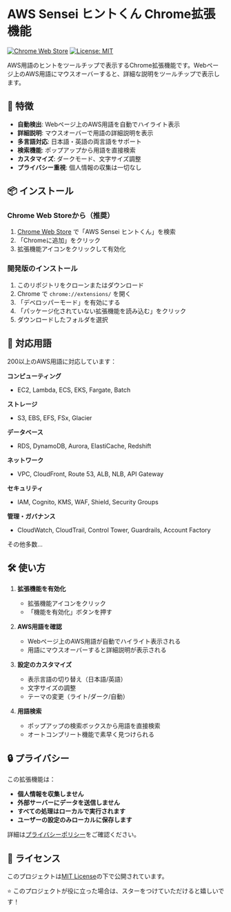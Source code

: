 # AWS Sensei ヒントくん Chrome拡張機能

[![Chrome Web Store](https://img.shields.io/badge/Chrome%20Web%20Store-Available-brightgreen)](https://chrome.google.com/webstore)
[![License: MIT](https://img.shields.io/badge/License-MIT-yellow.svg)](https://opensource.org/licenses/MIT)

AWS用語のヒントをツールチップで表示するChrome拡張機能です。Webページ上のAWS用語にマウスオーバーすると、詳細な説明をツールチップで表示します。

## 🚀 特徴

- **自動検出**: Webページ上のAWS用語を自動でハイライト表示
- **詳細説明**: マウスオーバーで用語の詳細説明を表示
- **多言語対応**: 日本語・英語の両言語をサポート
- **検索機能**: ポップアップから用語を直接検索
- **カスタマイズ**: ダークモード、文字サイズ調整
- **プライバシー重視**: 個人情報の収集は一切なし

## 📦 インストール

### Chrome Web Storeから（推奨）
1. [Chrome Web Store](https://chrome.google.com/webstore) で「AWS Sensei ヒントくん」を検索
2. 「Chromeに追加」をクリック
3. 拡張機能アイコンをクリックして有効化

### 開発版のインストール
1. このリポジトリをクローンまたはダウンロード
2. Chrome で `chrome://extensions/` を開く
3. 「デベロッパーモード」を有効にする
4. 「パッケージ化されていない拡張機能を読み込む」をクリック
5. ダウンロードしたフォルダを選択

## 🎯 対応用語

200以上のAWS用語に対応しています：

**コンピューティング**
- EC2, Lambda, ECS, EKS, Fargate, Batch

**ストレージ**
- S3, EBS, EFS, FSx, Glacier

**データベース**
- RDS, DynamoDB, Aurora, ElastiCache, Redshift

**ネットワーク**
- VPC, CloudFront, Route 53, ALB, NLB, API Gateway

**セキュリティ**
- IAM, Cognito, KMS, WAF, Shield, Security Groups

**管理・ガバナンス**
- CloudWatch, CloudTrail, Control Tower, Guardrails, Account Factory

その他多数...

## 🛠️ 使い方

1. **拡張機能を有効化**
   - 拡張機能アイコンをクリック
   - 「機能を有効化」ボタンを押す

2. **AWS用語を確認**
   - Webページ上のAWS用語が自動でハイライト表示される
   - 用語にマウスオーバーすると詳細説明が表示される

3. **設定のカスタマイズ**
   - 表示言語の切り替え（日本語/英語）
   - 文字サイズの調整
   - テーマの変更（ライト/ダーク/自動）

4. **用語検索**
   - ポップアップの検索ボックスから用語を直接検索
   - オートコンプリート機能で素早く見つけられる

## 🔒 プライバシー

この拡張機能は：
- **個人情報を収集しません**
- **外部サーバーにデータを送信しません**
- **すべての処理はローカルで実行されます**
- **ユーザーの設定のみローカルに保存します**

詳細は[プライバシーポリシー](PRIVACY_POLICY.md)をご確認ください。

## 📄 ライセンス

このプロジェクトは[MIT License](LICENSE)の下で公開されています。

⭐ このプロジェクトが役に立った場合は、スターをつけていただけると嬉しいです！
